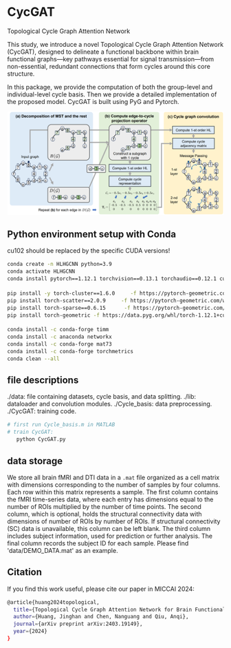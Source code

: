 # CycGAT
Topological Cycle Graph Attention Network

This study, we introduce a novel Topological Cycle Graph Attention Network (CycGAT), designed to delineate
a functional backbone within brain functional graphs—key pathways essential for signal transmission—from 
non-essential, redundant connections that form cycles around this core structure. 

In this package, we provide the computation of both the group-level and individual-level cycle basis. 
Then we provide a detailed implementation of the proposed model. CycGAT is built using PyG and Pytorch.

<picture>
 <img alt="Model Architecture" src="fig/framework.png">
</picture>

## Python environment setup with Conda
cu102 should be replaced by the specific CUDA versions!
```bash
conda create -n HLHGCNN python=3.9
conda activate HLHGCNN
conda install pytorch==1.12.1 torchvision==0.13.1 torchaudio==0.12.1 cudatoolkit=10.2 -c pytorch

pip install -y torch-cluster==1.6.0     -f https://pytorch-geometric.com/whl/torch-1.12.1+cu102.html
pip install torch-scatter==2.0.9     -f https://pytorch-geometric.com/whl/torch-1.12.1+cu102.html
pip install torch-sparse==0.6.15      -f https://pytorch-geometric.com/whl/torch-1.12.1+cu102.html
pip install torch-geometric -f https://data.pyg.org/whl/torch-1.12.1+cu102.html

conda install -c conda-forge timm
conda install -c anaconda networkx
conda install -c conda-forge mat73
conda install -c conda-forge torchmetrics
conda clean --all
```

## file descriptions
./data:  file containing datasets, cycle basis, and data splitting.
./lib:  dataloader and convolution modules.
./Cycle_basis:  data preprocessing.
./CycGAT:  training code.

```bash
# first run Cycle_basis.m in MATLAB
# train CycGAT:
   python CycGAT.py
```

## data storage
We store all brain fMRI and DTI data in a `.mat` file organized as a cell matrix with dimensions corresponding to the number of samples by four columns. Each row within this matrix represents a sample. The first column contains the fMRI time-series data, where each entry has dimensions equal to the number of ROIs multiplied by the number of time points. The second column, which is optional, holds the structural connectivity data with dimensions of number of ROIs by number of ROIs. If structural connectivity (SC) data is unavailable, this column can be left blank. The third column includes subject information, used for prediction or further analysis. The final column records the subject ID for each sample. Please find 'data/DEMO_DATA.mat' as an example.


## Citation
If you find this work useful, please cite our paper in MICCAI 2024:
```bash
@article{huang2024topological,
  title={Topological Cycle Graph Attention Network for Brain Functional Connectivity},
  author={Huang, Jinghan and Chen, Nanguang and Qiu, Anqi},
  journal={arXiv preprint arXiv:2403.19149},
  year={2024}
}
```




